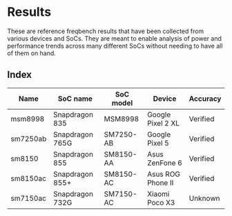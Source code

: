 # Results

These are reference freqbench results that have been collected from various devices and SoCs. They are meant to enable analysis of power and performance trends across many different SoCs without needing to have all of them on hand.

## Index

| Name | SoC name | SoC model | Device | Accuracy |
| - | - | - | - | - |
| msm8998 | Snapdragon 835 | MSM8998 | Google Pixel 2 XL | Verified |
| sm7250ab | Snapdragon 765G | SM7250-AB | Google Pixel 5 | Verified |
| sm8150 | Snapdragon 855 | SM8150-AA | Asus ZenFone 6 | Verified |
| sm8150ac | Snapdragon 855+ | SM8150-AC | Asus ROG Phone II | Verified |
| sm7150ac | Snapdragon 732G | SM7150-AC | Xiaomi Poco X3 | Unknown |
